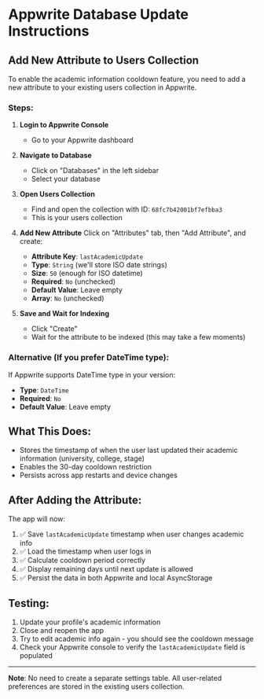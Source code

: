 # Appwrite Database Update Instructions

## Add New Attribute to Users Collection

To enable the academic information cooldown feature, you need to add a new attribute to your existing users collection in Appwrite.

### Steps:

1. **Login to Appwrite Console**

   - Go to your Appwrite dashboard

2. **Navigate to Database**

   - Click on "Databases" in the left sidebar
   - Select your database

3. **Open Users Collection**

   - Find and open the collection with ID: `68fc7b42001bf7efbba3`
   - This is your users collection

4. **Add New Attribute**
   Click on "Attributes" tab, then "Add Attribute", and create:

   - **Attribute Key**: `lastAcademicUpdate`
   - **Type**: `String` (we'll store ISO date strings)
   - **Size**: `50` (enough for ISO datetime)
   - **Required**: `No` (unchecked)
   - **Default Value**: Leave empty
   - **Array**: `No` (unchecked)

5. **Save and Wait for Indexing**
   - Click "Create"
   - Wait for the attribute to be indexed (this may take a few moments)

### Alternative (If you prefer DateTime type):

If Appwrite supports DateTime type in your version:

- **Type**: `DateTime`
- **Required**: `No`
- **Default Value**: Leave empty

## What This Does:

- Stores the timestamp of when the user last updated their academic information (university, college, stage)
- Enables the 30-day cooldown restriction
- Persists across app restarts and device changes

## After Adding the Attribute:

The app will now:

1. ✅ Save `lastAcademicUpdate` timestamp when user changes academic info
2. ✅ Load the timestamp when user logs in
3. ✅ Calculate cooldown period correctly
4. ✅ Display remaining days until next update is allowed
5. ✅ Persist the data in both Appwrite and local AsyncStorage

## Testing:

1. Update your profile's academic information
2. Close and reopen the app
3. Try to edit academic info again - you should see the cooldown message
4. Check your Appwrite console to verify the `lastAcademicUpdate` field is populated

---

**Note**: No need to create a separate settings table. All user-related preferences are stored in the existing users collection.
